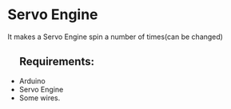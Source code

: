 # Servo Engine
It makes a Servo Engine spin a number of times(can be changed)
<ul>
  <h2>Requirements: </h2>
  <li>Arduino</li>
  <li>Servo Engine</li>
  <li>Some wires.</li>
</ul>